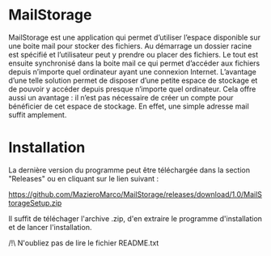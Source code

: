 # MailStorage
MailStorage est une application qui permet d’utiliser l’espace disponible sur une boite mail pour stocker des fichiers.
Au démarrage un dossier racine est spécifié et l’utilisateur peut y prendre ou placer des fichiers.
Le tout est ensuite synchronisé dans la boite mail ce qui permet d’accéder aux fichiers depuis n’importe quel ordinateur ayant une connexion Internet.
L’avantage d’une telle solution permet de disposer d’une petite espace de stockage et de pouvoir y accéder depuis presque n’importe quel ordinateur.
Cela offre aussi un avantage : il n’est pas nécessaire de créer un compte pour bénéficier de cet espace de stockage. En effet, une simple adresse mail suffit amplement.

# Installation
La dernière version du programme peut être téléchargée dans la section "Releases" ou en cliquant sur le lien suivant :

https://github.com/MazieroMarco/MailStorage/releases/download/1.0/MailStorageSetup.zip

Il suffit de téléchager l'archive .zip, d'en extraire le programme d'installation et de lancer l'installation.

/!\ N'oubliez pas de lire le fichier README.txt

